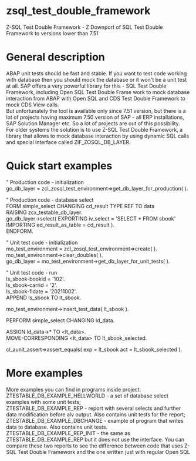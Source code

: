 # zsql_test_double_framework
Z-SQL Test Double Framework - Z Downport of SQL Test Double Framework to versions lower than 7.51  

# General description
ABAP unit tests should be fast and stable. If you want to test code working with database then you should mock the database or it won't be a unit test at all.
SAP offers a very powerful library for this - SQL Test Double Framework, including Open SQL Test Double Frame work to mock database interaction from ABAP with Open SQL and CDS Test Double Framework to mock CDS View calls.  
But unfortunately the tool is available only since 7.51 version, but there is a lot of projects having maximum 7.50 version of SAP - all ERP installations, SAP Solution Manager etc. So a lot of projects are out of this possibility.  
For older systems the solution is to use Z-SQL Test Double Framework, a library that allows to mock database interaction by using dynamic SQL calls and special interface called ZIF_ZOSQL_DB_LAYER.  

# Quick start examples

" Production code - initialization  
go_db_layer = zcl_zosql_test_environment=>get_db_layer_for_production( ).  
  
" Production code - database select  
FORM simple_select CHANGING cd_result TYPE REF TO data  
                   RAISING zcx_testable_db_layer.  
  go_db_layer->select( EXPORTING iv_select          = 'SELECT * FROM sbook'  
                       IMPORTING ed_result_as_table = cd_result ).  
ENDFORM.  
                       
" Unit test code - initialization  
mo_test_environment = zcl_zosql_test_environment=>create( ).  
mo_test_environment->clear_doubles( ).  
go_db_layer = mo_test_environment->get_db_layer_for_unit_tests( ).  
  
" Unit test code - run  
ls_sbook-bookid = '102'.  
ls_sbook-carrid = '2'.  
ls_sbook-fldate = '20211002'.  
APPEND ls_sbook TO lt_sbook.  
  
mo_test_environment->insert_test_data( lt_sbook ).  
  
PERFORM simple_select CHANGING ld_data.  
  
ASSIGN ld_data->* TO <lt_data>.  
MOVE-CORRESPONDING <lt_data> TO lt_sbook_selected.  
  
cl_aunit_assert=>assert_equals( exp = lt_sbook act = lt_sbook_selected ).  
  
# More examples  
More examples you can find in programs inside project:  
ZTESTABLE_DB_EXAMPLE_HELLWORLD - a set of database select examples with some unit tests;  
ZTESTABLE_DB_EXAMPLE_REP - report with several selects and further data modification before alv output. Also contains unit tests for the report;  
ZTESTABLE_DB_EXAMPLE_DBCHANGE - example of program that writes data to database. Also contains unit tests.  
ZTESTABLE_DB_EXAMPLE_REP_INIT - the same as ZTESTABLE_DB_EXAMPLE_REP but it does not use the interface. You can compare these two reports to see the difference between code that uses Z-SQL Test Double Framework and the one written just with regular Open SQL
